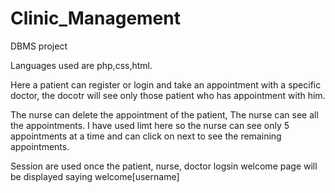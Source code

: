 # Clinic_Management
DBMS project

Languages used are php,css,html.

Here a patient can register or login and take an appointment with a specific doctor, the docotr will see only those patient who has appointment with him.

The nurse can delete the appointment of the patient, The nurse can see all the appointments. I have used limt here so the nurse can see only 5 appointments at a time
and can click on next to see the remaining appointments.

Session are used once the patient, nurse, doctor logsin welcome page will be displayed saying welcome[username]

